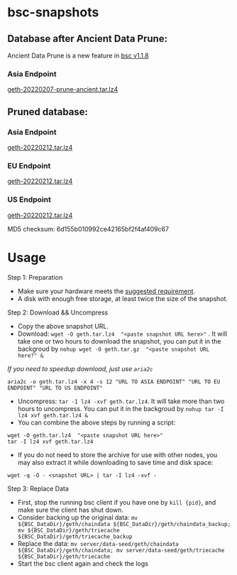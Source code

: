 
# bsc-snapshots

## Database after Ancient Data Prune:

Ancient Data Prune is a new feature in [bsc v1.1.8](https://github.com/binance-chain/bsc/releases/tag/v1.1.8)

### Asia Endpoint

[geth-20220207-prune-ancient.tar.lz4](https://tf-dex-prod-public-snapshot-site1.s3.amazonaws.com/geth-20220207-prune-ancient.tar.lz4?AWSAccessKeyId=AKIAYINE6SBQPUZDDRRO&Signature=E3uT6sAEzq6X83r9F8hMvME3GF8%3D&Expires=1646999570)



## Pruned database:


### Asia Endpoint


[geth-20220212.tar.lz4
](https://tf-dex-prod-public-snapshot-site1.s3-accelerate.amazonaws.com/geth-20220212.tar.lz4?AWSAccessKeyId=AKIAYINE6SBQPUZDDRRO&Signature=QRZoQOcvc7o7BP7wsmURe264Qt4%3D&Expires=1647294914
)

### EU Endpoint


[geth-20220212.tar.lz4
](https://tf-dex-prod-public-snapshot.s3-accelerate.amazonaws.com/geth-20220212.tar.lz4?AWSAccessKeyId=AKIAYINE6SBQPUZDDRRO&Signature=i0%2Br%2Bx3c9pwj9jg8qTOaEj2QYDI%3D&Expires=1647294914
)


### US Endpoint


[geth-20220212.tar.lz4
](https://tf-dex-prod-public-snapshot-site3.s3-accelerate.amazonaws.com/geth-20220212.tar.lz4?AWSAccessKeyId=AKIAYINE6SBQPUZDDRRO&Signature=Aiv7c1KYE8MDoWqfeWEjIUWB6NU%3D&Expires=1647294914
)

MD5 checksum: 6d155b010992ce42165bf2f4af409c67



# Usage 

Step 1: Preparation
- Make sure your hardware meets the [suggested requirement](https://docs.binance.org/smart-chain/developer/fullnode.html).
- A disk with enough free storage, at least twice the size of the snapshot.

Step 2: Download && Uncompress
- Copy the above snapshot URL.
- Download:  `wget -O geth.tar.lz4  "<paste snapshot URL here>"` . It will take one or two hours to download the snapshot, you can put it in the backgroud by `nohup wget -O geth.tar.gz  "<paste snapshot URL here?" &`


*If you need to speedup download, just use `aria2c`*
```
aria2c -o geth.tar.lz4 -x 4 -s 12 "URL TO ASIA ENDPOINT" "URL TO EU ENDPOINT" "URL TO US ENDPOINT"
```


- Uncompress: `tar -I lz4 -xvf geth.tar.lz4`. It will take more than two hours to uncompress. You can put it in the backgroud by `nohup tar -I lz4 xvf geth.tar.lz4 &`
- You can combine the above steps by running a script:
```
wget -O geth.tar.lz4  "<paste snapshot URL here>"
tar -I lz4 xvf geth.tar.lz4
```


- If you do not need to store the archive for use with other nodes, you may also extract it while downloading to save time and disk space:
```
wget -q -O - <snapshot URL> | tar -I lz4 -xvf -
```


Step 3: Replace Data
- First, stop the running bsc client if you have one by `kill {pid}`, and make sure the client has shut down.
- Consider backing up the original data: `mv ${BSC_DataDir}/geth/chaindata ${BSC_DataDir}/geth/chaindata_backup; mv ${BSC_DataDir}/geth/triecache ${BSC_DataDir}/geth/triecache_backup`
- Replace the data: `mv server/data-seed/geth/chaindata ${BSC_DataDir}/geth/chaindata; mv server/data-seed/geth/triecache ${BSC_DataDir}/geth/triecache`
- Start the bsc client again and check the logs

